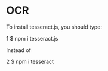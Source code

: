 # OCR

To install tesseract.js, you should type:

1 $ npm i tesseract.js

Instead of

2 $ npm i tesseract 
